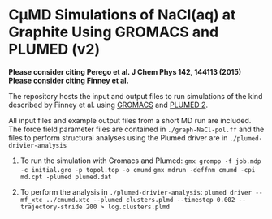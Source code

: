 # CμMD Simulations of NaCl(aq) at Graphite Using GROMACS and PLUMED (v2)

__Please consider citing Perego et al. J Chem Phys 142, 144113 (2015)__
__Please consider citing Finney et al.__

The repository hosts the input and output files to run simulations of the kind described by Finney et al. using [GROMACS](https://www.gromacs.org) and [PLUMED 2](https://www.plumed.org).

All input files and example output files from a short MD run are included. The force field parameter files are contained in `./graph-NaCl-pol.ff` and the files to perform structural analyses using the Plumed driver are in `./plumed-drivier-analysis`

1. To run the simulation with Gromacs and Plumed:
`gmx grompp -f job.mdp -c initial.gro -p topol.top -o cmumd`
`gmx mdrun -deffnm cmumd -cpi md.cpt -plumed plumed.dat`

2. To perform the analysis in `./plumed-drivier-analysis`:
`plumed driver --mf_xtc ../cmumd.xtc --plumed clusters.plmd --timestep 0.002 --trajectory-stride 200 > log.clusters.plmd`
